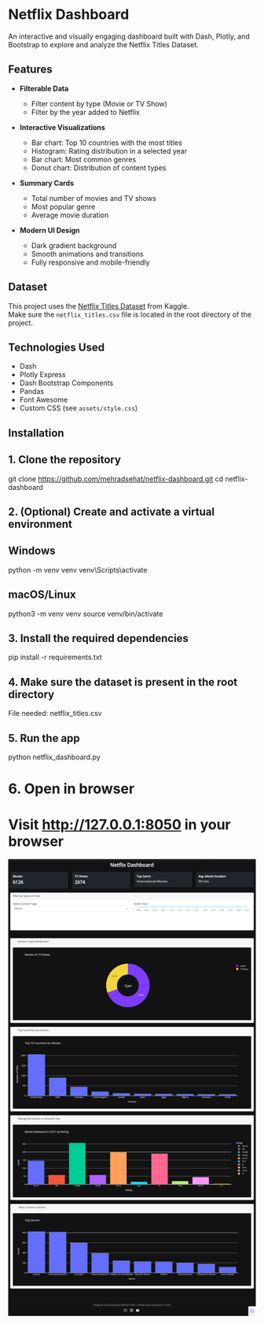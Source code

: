 # Netflix Dashboard

An interactive and visually engaging dashboard built with Dash, Plotly, and Bootstrap to explore and analyze the Netflix Titles Dataset.

## Features

- **Filterable Data**
  - Filter content by type (Movie or TV Show)
  - Filter by the year added to Netflix

- **Interactive Visualizations**
  - Bar chart: Top 10 countries with the most titles
  - Histogram: Rating distribution in a selected year
  - Bar chart: Most common genres
  - Donut chart: Distribution of content types

- **Summary Cards**
  - Total number of movies and TV shows
  - Most popular genre
  - Average movie duration

- **Modern UI Design**
  - Dark gradient background
  - Smooth animations and transitions
  - Fully responsive and mobile-friendly

## Dataset

This project uses the [Netflix Titles Dataset](https://www.kaggle.com/datasets/shivamb/netflix-shows) from Kaggle.  
Make sure the `netflix_titles.csv` file is located in the root directory of the project.

## Technologies Used

- Dash  
- Plotly Express  
- Dash Bootstrap Components  
- Pandas  
- Font Awesome  
- Custom CSS (see `assets/style.css`)

## Installation

## 1. Clone the repository
git clone https://github.com/mehradsehat/netflix-dashboard.git
cd netflix-dashboard

## 2. (Optional) Create and activate a virtual environment
## Windows
python -m venv venv
venv\Scripts\activate

## macOS/Linux
python3 -m venv venv
source venv/bin/activate

## 3. Install the required dependencies
pip install -r requirements.txt

## 4. Make sure the dataset is present in the root directory
File needed: netflix_titles.csv

## 5. Run the app
python netflix_dashboard.py

# 6. Open in browser
# Visit http://127.0.0.1:8050 in your browser


![Netflix Dashboard Screenshot](https://raw.githubusercontent.com/mehradsehat/netflix-dashboard/cc5da3b777062ecd3a7df8d090df2d4a238dc2f0/images/dashboard_screenshot.png.png)

